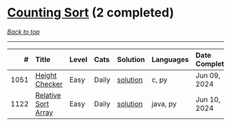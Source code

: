 # [Counting Sort](<https://leetcode.com/tag/Counting-Sort/>) (2 completed)

*[Back to top](<../../README.md>)*

------

|    # | Title                                                                      | Level   | Cats   | Solution                                       | Languages   | Date Complete   |
|-----:|:---------------------------------------------------------------------------|:--------|:-------|:-----------------------------------------------|:------------|:----------------|
| 1051 | [Height Checker](<https://leetcode.com/problems/height-checker>)           | Easy    | Daily  | [solution](<../_1051. Height Checker.md>)      | c, py       | Jun 09, 2024    |
| 1122 | [Relative Sort Array](<https://leetcode.com/problems/relative-sort-array>) | Easy    | Daily  | [solution](<../_1122. Relative Sort Array.md>) | java, py    | Jun 10, 2024    |